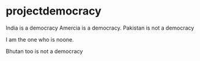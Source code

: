# projectdemocracy
India is a democracy
Amercia is a democracy.
Pakistan is not a democracy


I am the one who is noone.


Bhutan too is not a democracy
